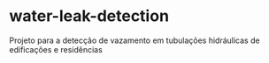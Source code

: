 # water-leak-detection
Projeto para a detecção de vazamento em tubulações hidráulicas de edificações e residências
